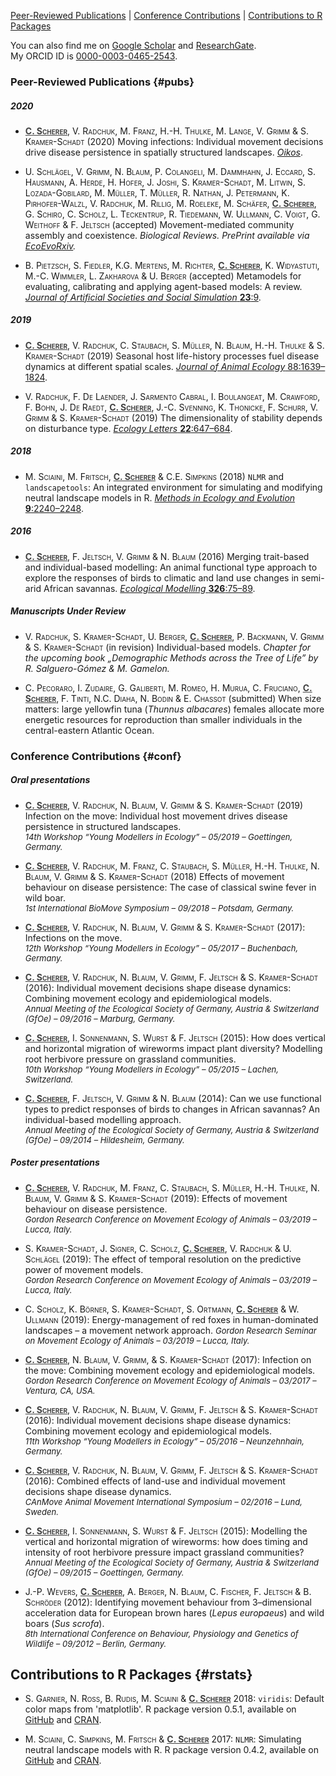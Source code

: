 [Peer-Reviewed Publications](#pubs)  |  [Conference Contributions](#conf)  |  [Contributions to R Packages](#rstats)

You can also find me on [Google Scholar](https://scholar.google.com/citations?user=6o61j_IAAAAJ&hl=en&oi=sra) and [ResearchGate](https://www.researchgate.net/profile/Cedric_Scherer/contributions).  
My ORCID ID is [0000-0003-0465-2543](https://orcid.org/0000-0003-0465-2543).


### Peer-Reviewed Publications {#pubs}

##### 2020

- <span style='font-variant:small-caps;'><u style='font-weight:700;color:#414141;'>C. Scherer</u>, V. Radchuk, M. Franz, H.-H. Thulke, M. Lange, V. Grimm & S. Kramer-Schadt</span> (2020) Moving infections: Individual movement decisions drive disease persistence in spatially structured landscapes. [*Oikos*](https://doi.org/10.1111/oik.07002).

- <span style='font-variant:small-caps;'>U. Schlägel, V. Grimm, N. Blaum, P. Colangeli, M. Dammhahn, J. Eccard, S. Hausmann, A. Herde, H. Hofer, J. Joshi, S. Kramer-Schadt, M. Litwin, S. Lozada-Gobilard, M. Müller, T. Müller, R. Nathan, J. Petermann, K. Pirhofer-Walzl, V. Radchuk, M. Rillig, M. Roeleke, M. Schäfer, <u style='font-weight:700;color:#414141;'>C. Scherer</u>, G. Schiro, C. Scholz, L. Teckentrup, R. Tiedemann, W. Ullmann, C. Voigt, G. Weithoff & F. Jeltsch</span> (accepted) Movement-mediated community assembly and coexistence. *Biological Reviews. PrePrint available via [EcoEvoRxiv](https://doi.org/10.32942/osf.io/d8a4m).*

- <span style='font-variant:small-caps;'>B. Pietzsch, S. Fiedler, K.G.  Mertens, M. Richter, <u style='font-weight:700;color:#414141;'>C. Scherer</u>, K. Widyastuti, M.-C. Wimmler, L. Zakharova & U. Berger</span> (accepted) Metamodels for evaluating, calibrating and applying agent-based models: A review. [*Journal of Artificial Societies and Social Simulation* **23**:9](http://jasss.soc.surrey.ac.uk/23/2/9.html).

##### 2019

- <span style='font-variant:small-caps;'><u style='font-weight:700;color:#414141;'>C. Scherer</u>, V. Radchuk, C. Staubach, S. Müller, N. Blaum, H.-H. Thulke & S. Kramer-Schadt</span> (2019) Seasonal host life-history processes fuel disease dynamics at different spatial scales.
[*Journal of Animal Ecology* 88:1639–1824](https://doi.org/10.1111/1365-2656.13070).

- <span style='font-variant:small-caps;'>V. Radchuk, F. De Laender, J. Sarmento Cabral, I. Boulangeat, M. Crawford, F. Bohn, J. De Raedt, <u style='font-weight:700;color:#414141;'>C. Scherer</u>, J.-C. Svenning, K. Thonicke, F. Schurr, V. Grimm & S. Kramer-Schadt (2019)</span> The dimensionality of stability depends on disturbance type.
[*Ecology Letters* **22**:647–684](https://doi.org/10.1111/ele.13226).

##### 2018

- <span style='font-variant:small-caps;'>M. Sciaini, M. Fritsch, <u style='font-weight:700;color:#414141;'>C. Scherer</u> & C.E. Simpkins (2018)</span> `NLMR` and `landscapetools`: An integrated environment for simulating and modifying neutral landscape models in R.
[*Methods in Ecology and Evolution* **9**:2240–2248](https://doi.org/10.1111/2041-210X.13076).

##### 2016

- <span style='font-variant:small-caps;'><u style='font-weight:700;color:#414141;'>C. Scherer</u>, F. Jeltsch, V. Grimm & N. Blaum (2016)</span> Merging trait-based and individual-based modelling: An animal functional type approach to explore the responses of birds to climatic and land use changes in semi-arid African savannas. [*Ecological Modelling* **326**:75–89](https://doi.org/10.1016/j.ecolmodel.2015.07.005).


##### Manuscripts Under Review
- <span style='font-variant:small-caps;'>V. Radchuk, S. Kramer-Schadt, U. Berger, <u style='font-weight:700;color:#414141;'>C. Scherer</u>, P. Backmann, V. Grimm & S. Kramer-Schadt</span> (in revision)</span> Individual-based models. *Chapter for the upcoming book „Demographic Methods across the Tree of Life” by R. Salguero-Gómez & M. Gamelon.*

- <span style='font-variant:small-caps;'>C. Pecoraro, I. Zudaire, G. Galiberti, M. Romeo, H. Murua, C. Fruciano, <u style='font-weight:700;color:#414141;'>C. Scherer</u>, F. Tinti, N.C. Diaha, N. Bodin & E. Chassot</span> (submitted)</span> When size matters: large yellowfin tuna (*Thunnus  albacares*) females allocate more energetic resources for reproduction than smaller individuals in the central-eastern Atlantic Ocean.

### Conference Contributions {#conf}

##### Oral presentations
- <span style='font-variant:small-caps;'><u style='font-weight:700;color:#414141;'>C. Scherer</u>, V. Radchuk, N. Blaum, V. Grimm & S. Kramer-Schadt (2019)</span> Infection on the move: Individual host movement drives disease persistence in structured landscapes.  
<font size="2">*14th Workshop “Young Modellers in Ecology” – 05/2019 – Goettingen, Germany.*</font>

- <span style='font-variant:small-caps;'><u style='font-weight:700;color:#414141;'>C. Scherer</u>, V. Radchuk, M. Franz, C. Staubach, S. Müller, H.-H. Thulke, N. Blaum, V. Grimm & S. Kramer-Schadt (2018)</span> Effects of movement behaviour on disease persistence: The case of classical swine fever in wild boar.  
<font size="2">*1st International BioMove Symposium – 09/2018 – Potsdam, Germany.*</font>

- <span style='font-variant:small-caps;'><u style='font-weight:700;color:#414141;'>C. Scherer</u>, V. Radchuk, N. Blaum, V. Grimm & S. Kramer-Schadt  (2017)</span>: Infections on the move.  
<font size="2">*12th Workshop “Young Modellers in Ecology” – 05/2017 – Buchenbach, Germany.*</font>

- <span style='font-variant:small-caps;'><u style='font-weight:700;color:#414141;'>C. Scherer</u>, V. Radchuk, N. Blaum, V. Grimm, F. Jeltsch & S. Kramer-Schadt (2016)</span>: Individual movement decisions shape disease dynamics: Combining movement ecology and epidemiological models.  
<font size="2">*Annual Meeting of the Ecological Society of Germany, Austria & Switzerland (GfOe) – 09/2016 – Marburg, Germany.*</font>

- <span style='font-variant:small-caps;'><u style='font-weight:700;color:#414141;'>C. Scherer</u>, I. Sonnenmann, S. Wurst & F. Jeltsch (2015)</span>: How does vertical and horizontal migration of wireworms impact plant diversity? Modelling root herbivore pressure on grassland communities.   
<font size="2">*10th Workshop “Young Modellers in Ecology” – 05/2015 – Lachen, Switzerland.*</font>

- <span style='font-variant:small-caps;'><u style='font-weight:700;color:#414141;'>C. Scherer</u>, F. Jeltsch, V. Grimm & N. Blaum (2014)</span>: Can we use functional types to predict responses of birds to changes in African savannas? An individual-based modelling approach.  
<font size="2">*Annual Meeting of the Ecological Society of Germany, Austria & Switzerland (GfOe) – 09/2014 – Hildesheim, Germany.*</font>


##### Poster presentations
- <span style='font-variant:small-caps;'><u style='font-weight:700;color:#414141;'>C. Scherer</u>, V. Radchuk, M. Franz, C. Staubach, S. Müller, H.-H. Thulke, N. Blaum, V. Grimm & S. Kramer-Schadt (2019)</span>: Effects of movement behaviour on disease persistence.  
<font size="2">*Gordon Research Conference on Movement Ecology of Animals – 03/2019 – Lucca, Italy.*</font>

- <span style='font-variant:small-caps;'>S. Kramer-Schadt, J. Signer, C. Scholz, <u style='font-weight:700;color:#414141;'>C. Scherer</u>, V. Radchuk & U. Schlägel (2019)</span>: The effect of temporal resolution on the predictive power of movement models.  
<font size="2">*Gordon Research Conference on Movement Ecology of Animals – 03/2019 – Lucca, Italy.*</font>

- <span style='font-variant:small-caps;'>C. Scholz, K. Börner, S. Kramer-Schadt, S. Ortmann, <u style='font-weight:700;color:#414141;'>C. Scherer</u> & W. Ullmann (2019)</span>: Energy-management of red foxes in human-dominated landscapes – a movement network approach.
<font size="2">*Gordon Research Seminar on Movement Ecology of Animals – 03/2019 – Lucca, Italy.*</font>

- <span style='font-variant:small-caps;'><u style='font-weight:700;color:#414141;'>C. Scherer</u>, N. Blaum, V. Grimm, & S. Kramer-Schadt (2017)</span>: Infection on the move: Combining movement ecology and epidemiological models.  
<font size="2">*Gordon Research Conference on Movement Ecology of Animals – 03/2017 – Ventura, CA, USA.*</font>

- <span style='font-variant:small-caps;'><u style='font-weight:700;color:#414141;'>C. Scherer</u>, V. Radchuk, N. Blaum, V. Grimm, F. Jeltsch & S. Kramer-Schadt (2016)</span>: Individual movement decisions shape disease dynamics: Combining movement ecology and epidemiological models.  
<font size="2">*11th Workshop “Young Modellers in Ecology” – 05/2016 – Neunzehnhain, Germany.*</font>

- <span style='font-variant:small-caps;'><u style='font-weight:700;color:#414141;'>C. Scherer</u>, V. Radchuk, N. Blaum, V. Grimm, F. Jeltsch & S. Kramer-Schadt (2016)</span>: Combined effects of land-use and individual movement decisions shape disease dynamics.  
<font size="2">*CAnMove Animal Movement International Symposium – 02/2016 – Lund, Sweden.*</font>

- <span style='font-variant:small-caps;'><u style='font-weight:700;color:#414141;'>C. Scherer</u>, I. Sonnenmann, S. Wurst & F. Jeltsch (2015)</span>: Modelling the vertical and horizontal migration of wireworms: how does timing and intensity of root herbivore pressure impact grassland communities?  
<font size="2">*Annual Meeting of the Ecological Society of Germany, Austria & Switzerland (GfOe) – 09/2015 – Goettingen, Germany.*</font>

- <span style='font-variant:small-caps;'>J.-P. Wevers, <u style='font-weight:700;color:#414141;'>C. Scherer</u>, A. Berger, N. Blaum, C. Fischer, F. Jeltsch & B. Schröder (2012)</span>: Identifying movement behaviour from 3–dimensional acceleration data for European brown hares (*Lepus europaeus*) and wild boars (*Sus scrofa*).  
<font size="2">*8th International Conference on Behaviour, Physiology and Genetics of Wildlife – 09/2012 – Berlin, Germany.*</font>


## Contributions to R Packages {#rstats}

- <span style='font-variant:small-caps;'>S. Garnier, N. Ross, B. Rudis, M. Sciaini & <u style='font-weight:700;color:#414141;'>C. Scherer</u></span> 2018: `viridis`: Default color maps from 'matplotlib'. R package version 0.5.1, available on [GitHub](https://github.com/sjmgarnier/viridis) and [CRAN](https://cran.r-project.org/web/packages/viridis/index.html).

- <span style='font-variant:small-caps;'>M. Sciaini, C. Simpkins, M. Fritsch & <u style='font-weight:700;color:#414141;'>C. Scherer</u></span> 2017: `NLMR`: Simulating neutral landscape models with R. R package version 0.4.2, available on [GitHub](https://ropensci.github.io/NLMR/) and [CRAN](https://cran.r-project.org/web/packages/NLMR/index.html).
